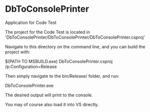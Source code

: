 # DbToConsolePrinter
Application for Code Test

The project for the Code Test is located in 'DbToConsolePrinter/DbToConsolePrinter/DbToConsolePrinter.csproj'  

Navigate to this directory on the command line, and you can build the project with: 

$(PATH TO MSBUILD.exe) DbToConsolePrinter.csproj /p:Configuration=Release

Then simply navigate to the bin/Release/ folder, and run:

DbToConsolePrinter.exe

The desired output will print to the console.  

You may of course also load it into VS directly.
